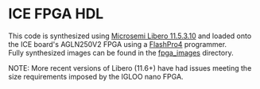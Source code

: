 ICE FPGA HDL
============

This code is synthesized using [Microsemi Libero 11.5.3.10](http://www.microsemi.com/products/fpga-soc/design-resources/design-software/libero-soc) and loaded onto the ICE board's AGLN250V2 FPGA using a [FlashPro4](http://www.microsemi.com/products/fpga-soc/design-resources/programming/flashpro) programmer.  
Fully synthesized images can be found in the [fpga_images](fpga_images/) directory.

NOTE: More recent versions of Libero (11.6+) have had issues meeting the size requirements imposed by the IGLOO nano FPGA.
